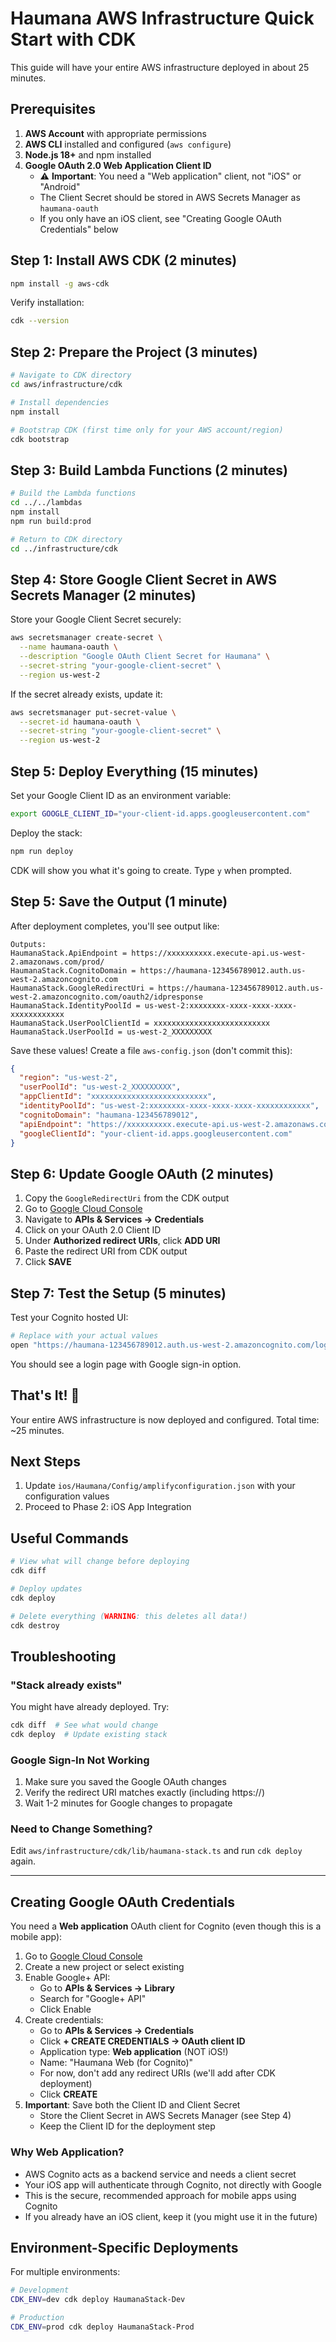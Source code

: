 # Haumana AWS Infrastructure Quick Start with CDK

This guide will have your entire AWS infrastructure deployed in about 25 minutes.

## Prerequisites

1. **AWS Account** with appropriate permissions
2. **AWS CLI** installed and configured (`aws configure`)
3. **Node.js 18+** and npm installed
4. **Google OAuth 2.0 Web Application Client ID**
   - ⚠️ **Important**: You need a "Web application" client, not "iOS" or "Android"
   - The Client Secret should be stored in AWS Secrets Manager as `haumana-oauth`
   - If you only have an iOS client, see "Creating Google OAuth Credentials" below

## Step 1: Install AWS CDK (2 minutes)

```bash
npm install -g aws-cdk
```

Verify installation:
```bash
cdk --version
```

## Step 2: Prepare the Project (3 minutes)

```bash
# Navigate to CDK directory
cd aws/infrastructure/cdk

# Install dependencies
npm install

# Bootstrap CDK (first time only for your AWS account/region)
cdk bootstrap
```

## Step 3: Build Lambda Functions (2 minutes)

```bash
# Build the Lambda functions
cd ../../lambdas
npm install
npm run build:prod

# Return to CDK directory
cd ../infrastructure/cdk
```

## Step 4: Store Google Client Secret in AWS Secrets Manager (2 minutes)

Store your Google Client Secret securely:

```bash
aws secretsmanager create-secret \
  --name haumana-oauth \
  --description "Google OAuth Client Secret for Haumana" \
  --secret-string "your-google-client-secret" \
  --region us-west-2
```

If the secret already exists, update it:
```bash
aws secretsmanager put-secret-value \
  --secret-id haumana-oauth \
  --secret-string "your-google-client-secret" \
  --region us-west-2
```

## Step 5: Deploy Everything (15 minutes)

Set your Google Client ID as an environment variable:

```bash
export GOOGLE_CLIENT_ID="your-client-id.apps.googleusercontent.com"
```

Deploy the stack:

```bash
npm run deploy
```

CDK will show you what it's going to create. Type `y` when prompted.

## Step 5: Save the Output (1 minute)

After deployment completes, you'll see output like:

```
Outputs:
HaumanaStack.ApiEndpoint = https://xxxxxxxxxx.execute-api.us-west-2.amazonaws.com/prod/
HaumanaStack.CognitoDomain = https://haumana-123456789012.auth.us-west-2.amazoncognito.com
HaumanaStack.GoogleRedirectUri = https://haumana-123456789012.auth.us-west-2.amazoncognito.com/oauth2/idpresponse
HaumanaStack.IdentityPoolId = us-west-2:xxxxxxxx-xxxx-xxxx-xxxx-xxxxxxxxxxxx
HaumanaStack.UserPoolClientId = xxxxxxxxxxxxxxxxxxxxxxxxxx
HaumanaStack.UserPoolId = us-west-2_XXXXXXXXX
```

Save these values! Create a file `aws-config.json` (don't commit this):

```json
{
  "region": "us-west-2",
  "userPoolId": "us-west-2_XXXXXXXXX",
  "appClientId": "xxxxxxxxxxxxxxxxxxxxxxxxxx",
  "identityPoolId": "us-west-2:xxxxxxxx-xxxx-xxxx-xxxx-xxxxxxxxxxxx",
  "cognitoDomain": "haumana-123456789012",
  "apiEndpoint": "https://xxxxxxxxxx.execute-api.us-west-2.amazonaws.com/prod/",
  "googleClientId": "your-client-id.apps.googleusercontent.com"
}
```

## Step 6: Update Google OAuth (2 minutes)

1. Copy the `GoogleRedirectUri` from the CDK output
2. Go to [Google Cloud Console](https://console.cloud.google.com/)
3. Navigate to **APIs & Services → Credentials**
4. Click on your OAuth 2.0 Client ID
5. Under **Authorized redirect URIs**, click **ADD URI**
6. Paste the redirect URI from CDK output
7. Click **SAVE**

## Step 7: Test the Setup (5 minutes)

Test your Cognito hosted UI:

```bash
# Replace with your actual values
open "https://haumana-123456789012.auth.us-west-2.amazoncognito.com/login?client_id=YOUR_CLIENT_ID&response_type=code&scope=email+openid+profile&redirect_uri=haumana://signin"
```

You should see a login page with Google sign-in option.

## That's It! 🎉

Your entire AWS infrastructure is now deployed and configured. Total time: ~25 minutes.

## Next Steps

1. Update `ios/Haumana/Config/amplifyconfiguration.json` with your configuration values
2. Proceed to Phase 2: iOS App Integration

## Useful Commands

```bash
# View what will change before deploying
cdk diff

# Deploy updates
cdk deploy

# Delete everything (WARNING: this deletes all data!)
cdk destroy
```

## Troubleshooting

### "Stack already exists"
You might have already deployed. Try:
```bash
cdk diff  # See what would change
cdk deploy  # Update existing stack
```

### Google Sign-In Not Working
1. Make sure you saved the Google OAuth changes
2. Verify the redirect URI matches exactly (including https://)
3. Wait 1-2 minutes for Google changes to propagate

### Need to Change Something?
Edit `aws/infrastructure/cdk/lib/haumana-stack.ts` and run `cdk deploy` again.

---

## Creating Google OAuth Credentials

You need a **Web application** OAuth client for Cognito (even though this is a mobile app):

1. Go to [Google Cloud Console](https://console.cloud.google.com/)
2. Create a new project or select existing
3. Enable Google+ API:
   - Go to **APIs & Services → Library**
   - Search for "Google+ API"
   - Click Enable
4. Create credentials:
   - Go to **APIs & Services → Credentials**
   - Click **+ CREATE CREDENTIALS → OAuth client ID**
   - Application type: **Web application** (NOT iOS!)
   - Name: "Haumana Web (for Cognito)"
   - For now, don't add any redirect URIs (we'll add after CDK deployment)
   - Click **CREATE**
5. **Important**: Save both the Client ID and Client Secret
   - Store the Client Secret in AWS Secrets Manager (see Step 4)
   - Keep the Client ID for the deployment step

### Why Web Application?
- AWS Cognito acts as a backend service and needs a client secret
- Your iOS app will authenticate through Cognito, not directly with Google
- This is the secure, recommended approach for mobile apps using Cognito
- If you already have an iOS client, keep it (you might use it in the future)

## Environment-Specific Deployments

For multiple environments:

```bash
# Development
CDK_ENV=dev cdk deploy HaumanaStack-Dev

# Production  
CDK_ENV=prod cdk deploy HaumanaStack-Prod
```